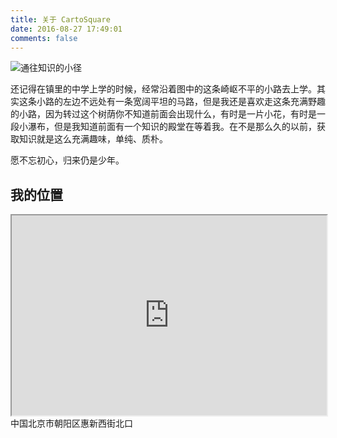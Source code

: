 ```yaml
---
title: 关于 CartoSquare
date: 2016-08-27 17:49:01
comments: false
---
```

![通往知识的小径](/images/waytoknowledge.jpg)

还记得在镇里的中学上学的时候，经常沿着图中的这条崎岖不平的小路去上学。其实这条小路的左边不远处有一条宽阔平坦的马路，但是我还是喜欢走这条充满野趣的小路，因为转过这个树荫你不知道前面会出现什么，有时是一片小花，有时是一段小瀑布，但是我知道前面有一个知识的殿堂在等着我。在不是那么久的以前，获取知识就是这么充满趣味，单纯、质朴。

愿不忘初心，归来仍是少年。

## 我的位置 
<iframe width="100%" height="320" src="http://maps.stamen.com/toner/embed#14/39.988133/116.411915"></iframe>
中国北京市朝阳区惠新西街北口